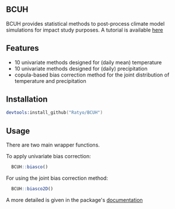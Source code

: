 ## BCUH

BCUH provides statistical methods to post-process climate model simulations for impact study purposes. A tutorial is available [here](http://ratyo.github.io/BCUH)

## Features

 - 10 univariate methods designed for (daily mean) temperature
 - 10 univariate methods designed for (daily) precipitation
 - copula-based bias correction method for the joint distribution of temperature and precipitation
 
## Installation

```s
devtools:install_github("Ratyo/BCUH")
```

## Usage

There are two main wrapper functions. 

To apply univariate bias correction:

```r
  BCUH::biasco()
```

For using the joint bias correction method:

```r
  BCUH::biasco2D()
```


A more detailed is given in the package's [documentation](http://ratyo.github.io/BCUH)

